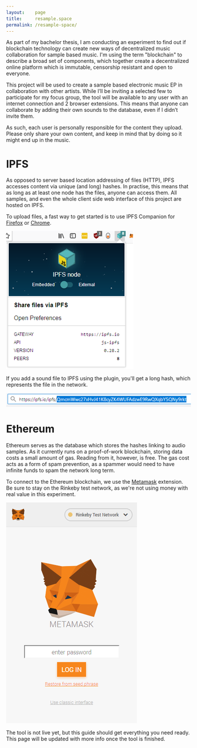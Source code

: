 ```yaml
---
layout:    page
title:     resample.space
permalink: /resample-space/
---
```


As part of my bachelor thesis, I am conducting an experiment to find out if blockchain technology can create new ways of decentralized music collaboration for sample based music.
I'm using the term "blockchain" to describe a broad set of components, which together create a decentralized online platform which is immutable, censorship resistant and open to everyone.

This project will be used to create a sample based electronic music EP in collaboration with other artists. While I’ll be inviting a selected few to participate for my focus group, the tool will be available to any user with an internet connection and 2 browser extensions. This means that anyone can collaborate by adding their own sounds to the database, even if I didn’t invite them. 

As such, each user is personally responsible for the content they upload.
Please only share your own content, and keep in mind that by doing so it might end up in the music.

# IPFS
As opposed to server based location addressing of files (HTTP), IPFS accesses content via unique (and long) hashes.
In practise, this means that as long as at least one node has the files, anyone can access them. All samples, and even the whole client side web interface of this project are hosted on IPFS.

To upload files, a fast way to get started is to use IPFS Companion for [Firefox](https://addons.mozilla.org/en-US/firefox/addon/ipfs-companion/) or [Chrome](https://chrome.google.com/webstore/detail/ipfs-companion/nibjojkomfdiaoajekhjakgkdhaomnch).

![](/images/resample-space/ipfs_companion_embedded.png)

If you add a sound file to IPFS using the plugin, you'll get a long hash, which represents the file in the network.

![](/images/resample-space/ipfs_hash.PNG)

# Ethereum

Ethereum serves as the database which stores the hashes linking to audio samples. As it currently runs on a proof-of-work blockchain, storing data costs a small amount of gas. Reading from it, however, is free. The gas cost acts as a form of spam prevention, as a spammer would need to have infinite funds to spam the network long term.

To connect to the Ethereum blockchain, we use the [Metamask](https://metamask.io/) extension. Be sure to stay on the Rinkeby test network, as we're not using money with real value in this experiment.

![](/images/resample-space/metamask.png)

The tool is not live yet, but this guide should get everything you need ready. 
This page will be updated with more info once the tool is finished.